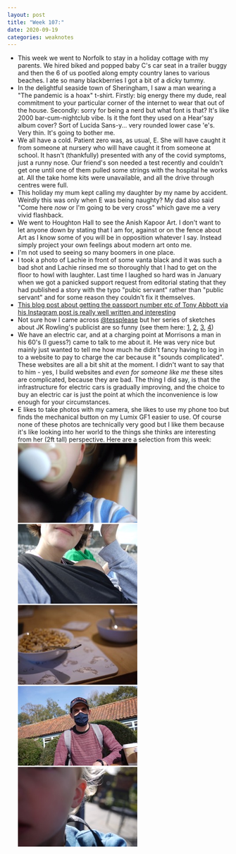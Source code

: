 ```yaml
---
layout: post
title: "Week 107:"
date: 2020-09-19
categories: weaknotes
---
```

* This week we went to Norfolk to stay in a holiday cottage with my parents. We hired biked and popped baby C's car seat in a trailer buggy and then the 6 of us pootled along empty country lanes to various beaches. I ate so many blackberries I got a bit of a dicky tummy.
* In the delightful seaside town of Sheringham, I saw a man wearing a "The pandemic is a hoax" t-shirt. Firstly: big energy there my dude, real commitment to your particular corner of the internet to wear that out of the house. Secondly: sorry for being a nerd but what font is that? It's like 2000 bar-cum-nightclub vibe. Is it the font they used on a Hear'say album cover? Sort of Lucida Sans-y... very rounded lower case 'e's. Very thin. It's going to bother me.
* We all have a cold. Patient zero was, as usual, E. She will have caught it from someone at nursery who will have caught it from someone at school. It hasn't (thankfully) presented with any of the covid symptoms, just a runny nose. Our friend's son needed a test recently and couldn't get one until one of them pulled some strings with the hospital he works at. All the take home kits were unavailable, and all the drive through centres were full.
* This holiday my mum kept calling my daughter by my name by accident. Weirdly this was only when E was being naughty? My dad also said "Come here *now* or I'm going to be very cross" which gave me a very vivid flashback.
* We went to Houghton Hall to see the Anish Kapoor Art. I don't want to let anyone down by stating that I am for, against or on the fence about Art as I know some of you will be in opposition whatever I say. Instead simply project your own feelings about modern art onto me.
* I'm not used to seeing so many boomers in one place.
* I took a photo of Lachie in front of some vanta black and it was such a bad shot and Lachie rinsed me so thoroughly that I had to get on the floor to howl with laughter. Last time I laughed so hard was in January when we got a panicked support request from editorial stating that they had published a story with the typo "pubic servant" rather than "public servant" and for some reason they couldn't fix it themselves.
* [This blog post about getting the passport number etc of Tony Abbott via his Instagram post is really well written and interesting](https://mango.pdf.zone/finding-former-australian-prime-minister-tony-abbotts-passport-number-on-instagram)
* Not sure how I came across [@tessplease](https://twitter.com/tessplease) but her series of sketches about JK Rowling's publicist are so funny (see them here: [1](https://www.instagram.com/p/CBTflIiAKVk/?hl=en), [2](https://www.instagram.com/p/CCB3LZ2p9nB/?hl=en), [3](https://www.instagram.com/p/CCT0rD2JIPK/?hl=en), [4](https://www.instagram.com/p/CFKj89hJKEs/?hl=en))
* We have an electric car, and at a charging point at Morrisons a man in his 60's (I guess?) came to talk to me about it. He was very nice but mainly just wanted to tell me how much he didn't fancy having to log in to a website to pay to charge the car because it "sounds complicated". These websites are all a bit shit at the moment. I didn't want to say that to him - yes, I build websites and _even for someone like me_ these sites are complicated, because they are bad. The thing I did say, is that the infrastructure for electric cars is gradually improving, and the choice to buy an electric car is just the point at which the inconvenience is low enough for your circumstances.
* E likes to take photos with my camera, she likes to use my phone too but finds the mechanical button on my Lumix GF1 easier to use. Of course none of these photos are technically very good but I like them because it's like looking into her world to the things she thinks are interesting from her (2ft tall) perspective. Here are a selection from this week:
![Self portrait of Edith partly obscured by the camera strap](/assets/img/edith.1.jpg)
![Me and Charlie on the beach at Sheringham](/assets/img/edith.2.jpg)
![Edith's breakfast (cherios)](/assets/img/edith.3.jpg)
![Lachie wearing his face mask sat at a table outside](/assets/img/edith.4.jpg)
![Self portrait focussing on Edith's ear](/assets/img/edith.5.jpg)
